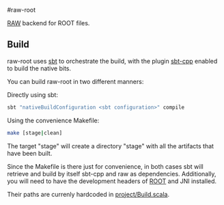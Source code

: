 #raw-root

[RAW](https://github.com/MiguelBranco/raw "RAW") backend for ROOT files.

## Build
raw-root uses [sbt](http://www.scala-sbt.org/ "sbt") to orchestrate the build, with the plugin [sbt-cpp](https://github.com/d40cht/sbt-cpp "sbt-cpp") enabled to build the native bits.

You can build raw-root in two different manners:

Directly using sbt:
```bash
sbt "nativeBuildConfiguration <sbt configuration>" compile
```

Using the convenience Makefile:
```bash
make [stage|clean]
```

The target "stage" will create a directory "stage" with all the artifacts that have been built.


Since the Makefile is there just for convenience, in both cases sbt will retrieve and build by itself sbt-cpp and raw as dependencies. Additionally, you will need to have the development headers of [ROOT](http://root.cern.ch/drupal/ "ROOT") and JNI installed.

Their paths are currenly hardcoded in [project/Build.scala](https://github.com/ayllon/raw-root/blob/master/project/Build.scala "Build.scala").
